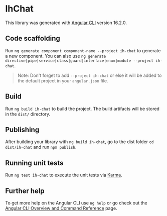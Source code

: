 # IhChat

This library was generated with [Angular CLI](https://github.com/angular/angular-cli) version 16.2.0.

## Code scaffolding

Run `ng generate component component-name --project ih-chat` to generate a new component. You can also use `ng generate directive|pipe|service|class|guard|interface|enum|module --project ih-chat`.
> Note: Don't forget to add `--project ih-chat` or else it will be added to the default project in your `angular.json` file. 

## Build

Run `ng build ih-chat` to build the project. The build artifacts will be stored in the `dist/` directory.

## Publishing

After building your library with `ng build ih-chat`, go to the dist folder `cd dist/ih-chat` and run `npm publish`.

## Running unit tests

Run `ng test ih-chat` to execute the unit tests via [Karma](https://karma-runner.github.io).

## Further help

To get more help on the Angular CLI use `ng help` or go check out the [Angular CLI Overview and Command Reference](https://angular.io/cli) page.
